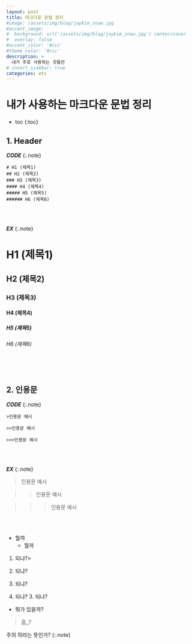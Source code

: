```yaml
---
layout: post
title: 마크다운 문법 정리 
#image: /assets/img/blog/jaykim_snow.jpg
#accent_image: 
#  background: url('/assets/img/blog/jaykim_snow.jpg') center/cover
#  overlay: false
#accent_color: '#ccc'
#theme_color: '#ccc'
description: >
  내가 주로 사용하는 것들만
# invert_sidebar: true
categories: etc
---
```


# 내가 사용하는 마크다운 문법 정리

* toc
{:toc}


## 1. Header
___CODE___
{:.note}
```
# H1 (제목1)
## H2 (제목2)
### H3 (제목3)
#### H4 (제목4)
##### H5 (제목5)
###### H6 (제목6)
```
<br/><br/>

___EX___
{:.note}
# H1 (제목1)
## H2 (제목2)
### H3 (제목3)
#### H4 (제목4)
##### H5 (제목5)
###### H6 (제목6)

<br/><br/>

## 2. 인용문
___CODE___
{:.note}
```
>인용문 예시

>>인용문 예시

>>>인용문 예시
```
<br/><br/>

___EX___
{:.note}
>인용문 예시

>>인용문 예시

>>>인용문 예시

<br/><br/>

* 뭘까
  - 뭘까

1. 되냐?>
2. 되냐?

1. 되냐?
  2. 되냐?
    3. 되냐?

* 뭐가 있을까?
>흠,,?

주의 하라는 뜻인가?
{:.note}